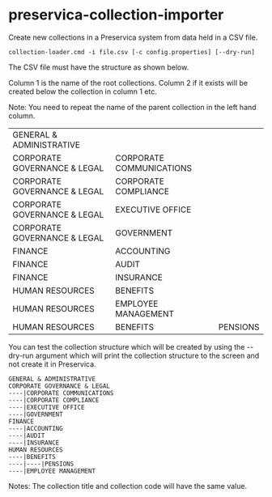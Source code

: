 # preservica-collection-importer

Create new collections in a Preservica system from data held in a  CSV file.
```
collection-loader.cmd -i file.csv [-c config.properties] [--dry-run]
```


The CSV file must have the structure as shown below.

Column 1 is the name of the root collections. 
Column 2 if it exists will be created below the collection in column 1 etc.

Note: You need to repeat the name of the parent collection in the left hand column.

|                       |   |   |
|-----------------------|---|---|
|GENERAL & ADMINISTRATIVE| | |
|CORPORATE GOVERNANCE & LEGAL|CORPORATE COMMUNICATIONS| |
|CORPORATE GOVERNANCE & LEGAL|CORPORATE COMPLIANCE| |
|CORPORATE GOVERNANCE & LEGAL|EXECUTIVE OFFICE| |
|CORPORATE GOVERNANCE & LEGAL|GOVERNMENT| |
|FINANCE|ACCOUNTING| |
|FINANCE|AUDIT| |
|FINANCE|INSURANCE| |
|HUMAN RESOURCES|BENEFITS| |
|HUMAN RESOURCES|EMPLOYEE MANAGEMENT| | 
|HUMAN RESOURCES|BENEFITS|PENSIONS|


You can test the collection structure which will be created by using the --dry-run argument which will print the collection structure to the screen and not create it in Preservica.
```
GENERAL & ADMINISTRATIVE
CORPORATE GOVERNANCE & LEGAL
----|CORPORATE COMMUNICATIONS
----|CORPORATE COMPLIANCE
----|EXECUTIVE OFFICE
----|GOVERNMENT
FINANCE
----|ACCOUNTING
----|AUDIT
----|INSURANCE
HUMAN RESOURCES
----|BENEFITS
----|----|PENSIONS
----|EMPLOYEE MANAGEMENT
```

Notes:
The collection title and collection code will have the same value.

